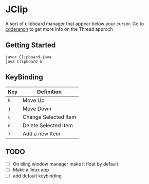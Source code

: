 # JClip

A sort of clipboard manager that appear below your cursor.
Go to [coderanch](https://www.coderanch.com/t/377833/java/listen-clipboard) to get more info on the Thread approch

## Getting Started
```console
javac Clipboard.java
java Clipboard &
```
## KeyBinding

| Key | Definition           |
|-----|----------------------|
| `k` | Move Up              |
| `j` | Move Down            |
| `c` | Change Selected Item |
| `d` | Delete Selected Item |
| `i` | Add a new Item       |

## TODO
- [ ] On tiling window manager make it float by default
- [ ] Make a linux app
- [ ] add default keybinding
